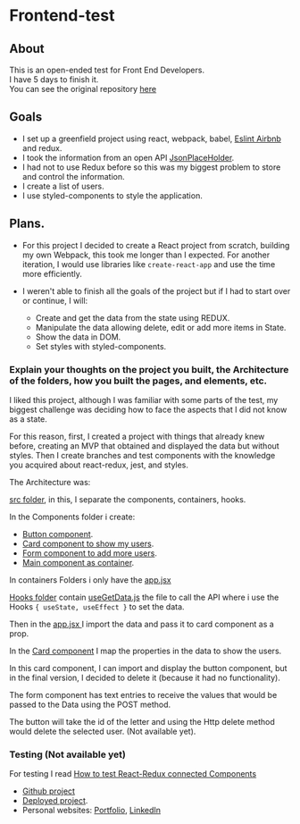 # Frontend-test

## About

This is an open-ended test for Front End Developers.  
I have 5 days to finish it.  
You can see the original repository [here](https://github.com/runahr/frontend-test)

## Goals

- I set up a greenfield project using react, webpack, babel, [Eslint Airbnb](https://github.com/airbnb/javascript) and redux.
- I took the information from an open API [JsonPlaceHolder](https://jsonplaceholder.typicode.com/users).
- I had not to use Redux before so this was my biggest problem to store and control the information. 
- I create a list of users.
- I use styled-components to style the application.

## Plans.

- For this project I decided to create a React project from scratch, building my own Webpack, this took me longer than I expected. For another iteration, I would use libraries like `create-react-app` and use the time more efficiently.
- I weren't able to finish all the goals of the project but if I had to start over or continue, I will: 

    - Create and get the data from the state using REDUX.
    - Manipulate the data allowing delete, edit or add more items in State.
    - Show the data in DOM. 
    - Set styles with styled-components.

### Explain your thoughts on the project you built, the Architecture of the folders, how you built the pages, and elements, etc.

I liked this project, although I was familiar with some parts of the test, my biggest challenge was deciding how to face the aspects that I did not know as a state.

For this reason, first, I created a project with things that already knew before, creating an MVP that obtained and displayed the data but without styles. Then I create branches and test components with the knowledge you acquired about react-redux, jest, and styles.

The Architecture was:
 
 [src folder](https://github.com/AcheZeta/frontend-test/tree/develop/src), in this, I separate the components, containers, hooks.

In the Components folder i create: 

- [Button component](https://github.com/AcheZeta/frontend-test/blob/develop/src/components/ButtonDelete.jsx).
- [Card component to show my users](https://github.com/AcheZeta/frontend-test/blob/develop/src/components/Cards.jsx).
- [Form component to add more users](https://github.com/AcheZeta/frontend-test/blob/develop/src/components/Form.jsx).
- [Main component as container](https://github.com/AcheZeta/frontend-test/blob/develop/src/components/Main.jsx).

In containers Folders i only have the [app.jsx ](https://github.com/AcheZeta/frontend-test/blob/develop/src/containers/App.jsx)

[Hooks folder](https://github.com/AcheZeta/frontend-test/blob/develop/src/hooks/) contain [useGetData.js]((https://github.com/AcheZeta/frontend-test/blob/develop/src/hooks/useGetData.js)) the file to call the API where i use the Hooks ``` { useState, useEffect } ``` to set the data. 

Then in the [app.jsx ](https://github.com/AcheZeta/frontend-test/blob/develop/src/containers/App.jsx) I import the data and pass it to card component as a prop.

In the [Card component](https://github.com/AcheZeta/frontend-test/blob/develop/src/components/Cards.jsx) I map the properties in the data to show the users.

In this card component, I can import and display the button component, but in the final version, I decided to delete it (because it had no functionality).

The form component has text entries to receive the values ​​that would be passed to the Data using the POST method.

The button will take the id of the letter and using the Http delete method would delete the selected user. (Not available yet).

### Testing (Not available yet)

For testing I read [How to test React-Redux connected Components](https://www.robinwieruch.de/react-connected-component-test)


- [Github project](https://github.com/AcheZeta/frontend-test)
- [Deployed project](https://achezeta.github.io/frontend-test/).
- Personal websites: [Portfolio](https://achezeta.github.io/portafolio/), [LinkedIn](https://www.linkedin.com/in/hame-elizalde/) 